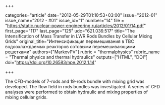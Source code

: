+++

categories="article"
date="2012-05-29T01:10:53+03:00"
issue="2012-01"
issue_name="2012 - #01"
issue_id="1"
number="14"
file = "https://static.nuclear-power-engineering.ru/articles/2012/01/14.pdf"
first_page="117"
last_page="125"
udc="621.039.517"
title="The Intensification of Mass Transfer in LWR Rods Bundles by Cellular Mixing Grids"
original_title="Интенсификация перемешивания в ТВС водоохлаждаемых реакторов сотовыми перемешивающими решетками"
authors=["MarkovPV"]
rubric = "thermalphysics"
rubric_name = "Thermal physics and thermal hydraulics"
outputs=["HTML", "DOI"]
doi="https://doi.org/10.26583/npe.2012.1.14"

+++

The CFD-models of 7-rods and 19-rods bundle with mixing grid was developed. The flow field in rods bundles was investigated. A series of CFD analyses were performed to obtain hydraulic and mixing properties of mixing cellular grids.